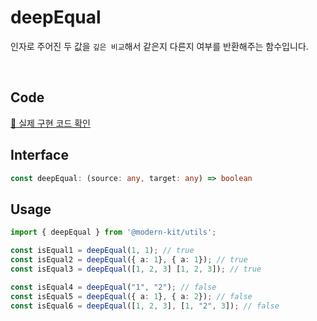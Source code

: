 # deepEqual

인자로 주어진 두 값을 `깊은 비교`해서 같은지 다른지 여부를 반환해주는 함수입니다.

<br />

## Code
[🔗 실제 구현 코드 확인](https://github.com/modern-agile-team/modern-kit/blob/main/packages/utils/src/common/deepEqual/index.ts)

## Interface
```ts title="typescript"
const deepEqual: (source: any, target: any) => boolean
```

## Usage
```ts title="typescript"
import { deepEqual } from '@modern-kit/utils';

const isEqual1 = deepEqual(1, 1); // true
const isEqual2 = deepEqual({ a: 1}, { a: 1}); // true
const isEqual3 = deepEqual([1, 2, 3] [1, 2, 3]); // true

const isEqual4 = deepEqual("1", "2"); // false
const isEqual5 = deepEqual({ a: 1}, { a: 2}); // false
const isEqual6 = deepEqual([1, 2, 3], [1, "2", 3]); // false
```
